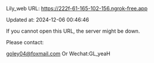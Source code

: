 Lily_web URL: https://222f-61-165-102-156.ngrok-free.app

Updated at: 2024-12-06 00:46:46

If you cannot open this URL, the server might be down.

Please contact: 

goley04@foxmail.com Or Wechat:GL_yeaH